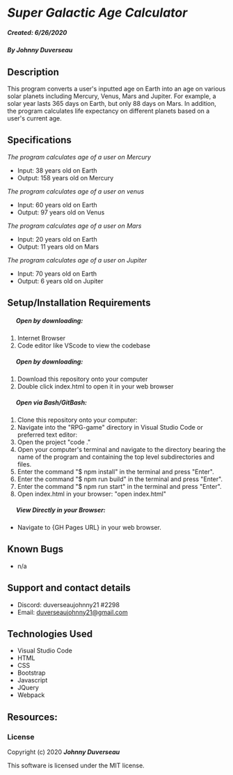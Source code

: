 #  _Super Galactic Age Calculator_

#### 
##### __Created:__ 6/26/2020 
##### By _**Johnny Duverseau**_  

## Description
This program converts a user's inputted age on Earth into an age on various solar planets including Mercury, Venus, Mars and Jupiter. For example, a solar year lasts 365 days on Earth, but only 88 days on Mars. In addition, the program calculates life expectancy on different planets based on a user's current age. 

## Specifications
_The program calculates age of a user on Mercury_
* Input: 38 years old on Earth
* Output: 158 years old on Mercury

_The program calculates age of a user on venus_
* Input: 60 years old on Earth
* Output: 97 years old on Venus

_The program calculates age of a user on Mars_
* Input: 20 years old on Earth
* Output: 11 years old on Mars

_The program calculates age of a user on Jupiter_
* Input: 70 years old on Earth
* Output: 6 years old on Jupiter

## Setup/Installation Requirements

##### &nbsp;&nbsp;&nbsp;&nbsp;&nbsp;&nbsp;Open by downloading:
1. Internet Browser
2. Code editor like VScode to view the codebase

##### &nbsp;&nbsp;&nbsp;&nbsp;&nbsp;&nbsp;Open by downloading:

1. Download this repository onto your computer
2. Double click index.html to open it in your web browser

##### &nbsp;&nbsp;&nbsp;&nbsp;&nbsp;&nbsp;Open via Bash/GitBash:

1. Clone this repository onto your computer:
2. Navigate into the "RPG-game" directory in Visual Studio Code or preferred text editor:
3. Open the project
    "code ."
4. Open your computer's terminal and navigate to the directory bearing the name of the program and containing the top level subdirectories and files.
5. Enter the command "$ npm install" in the terminal and press "Enter".
6. Enter the command "$ npm run build" in the terminal and press "Enter".
7. Enter the command "$ npm run start" in the terminal and press "Enter".
8. Open index.html in your browser:
    "open index.html"

##### &nbsp;&nbsp;&nbsp;&nbsp;&nbsp;&nbsp;View Directly in your Browser:

* Navigate to {GH Pages URL} in your web browser.

## Known Bugs

* n/a

## Support and contact details

* Discord: duverseaujohnny21 #2298
* Email: duverseaujohnny21@gmail.com


## Technologies Used

* Visual Studio Code
* HTML
* CSS
* Bootstrap
* Javascript
* JQuery
* Webpack

## Resources:

### License

Copyright (c) 2020 **_Johnny Duverseau_**

This software is licensed under the MIT license.